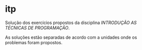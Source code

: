 # itp

Solução dos exercícios propostos da disciplina *INTRODUÇÃO AS TÉCNICAS DE PROGRAMAÇÃO*.

As soluções estão separadas de acordo com a unidades onde os problemas foram propostos.
